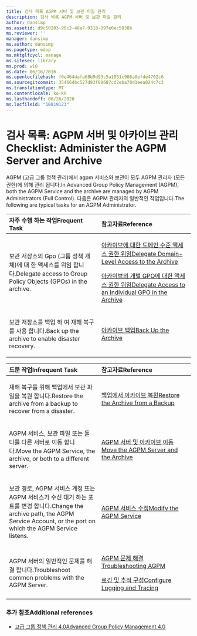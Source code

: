 ```yaml
---
title: 검사 목록 AGPM 서버 및 보관 파일 관리
description: 검사 목록 AGPM 서버 및 보관 파일 관리
author: dansimp
ms.assetid: d9c60203-90c2-48a7-9318-197e0ec5038b
ms.reviewer: ''
manager: dansimp
ms.author: dansimp
ms.pagetype: mdop
ms.mktglfcycl: manage
ms.sitesec: library
ms.prod: w10
ms.date: 06/16/2016
ms.openlocfilehash: f0e464dafa68b9d93c5a1051c986a0efde4702c6
ms.sourcegitcommit: 354664bc527d93f80687cd2eba70d1eea024c7c3
ms.translationtype: MT
ms.contentlocale: ko-KR
ms.lasthandoff: 06/26/2020
ms.locfileid: "10819123"
---
```

# <span data-ttu-id="db613-103">검사 목록: AGPM 서버 및 아카이브 관리</span><span class="sxs-lookup"><span data-stu-id="db613-103">Checklist: Administer the AGPM Server and Archive</span></span>


<span data-ttu-id="db613-104">AGPM (고급 그룹 정책 관리)에서 agpm 서비스와 보관이 모두 AGPM 관리자 (모든 권한)에 의해 관리 됩니다.</span><span class="sxs-lookup"><span data-stu-id="db613-104">In Advanced Group Policy Management (AGPM), both the AGPM Service and the archive are managed by AGPM Administrators (Full Control).</span></span> <span data-ttu-id="db613-105">다음은 AGPM 관리자의 일반적인 작업입니다.</span><span class="sxs-lookup"><span data-stu-id="db613-105">The following are typical tasks for an AGPM Administrator.</span></span>

<table>
<colgroup>
<col width="50%" />
<col width="50%" />
</colgroup>
<thead>
<tr class="header">
<th align="left"><span data-ttu-id="db613-106">자주 수행 하는 작업</span><span class="sxs-lookup"><span data-stu-id="db613-106">Frequent Task</span></span></th>
<th align="left"><span data-ttu-id="db613-107">참고자료</span><span class="sxs-lookup"><span data-stu-id="db613-107">Reference</span></span></th>
</tr>
</thead>
<tbody>
<tr class="odd">
<td align="left"><p><span data-ttu-id="db613-108">보관 저장소의 Gpo (그룹 정책 개체)에 대 한 액세스를 위임 합니다.</span><span class="sxs-lookup"><span data-stu-id="db613-108">Delegate access to Group Policy Objects (GPOs) in the archive.</span></span></p></td>
<td align="left"><p><a href="delegate-domain-level-access-to-the-archive-agpm40.md" data-raw-source="[Delegate Domain-Level Access to the Archive](delegate-domain-level-access-to-the-archive-agpm40.md)"><span data-ttu-id="db613-109">아카이브에 대한 도메인 수준 액세스 권한 위임</span><span class="sxs-lookup"><span data-stu-id="db613-109">Delegate Domain-Level Access to the Archive</span></span></a></p>
<p><a href="delegate-access-to-an-individual-gpo-in-the-archive-agpm40.md" data-raw-source="[Delegate Access to an Individual GPO in the Archive](delegate-access-to-an-individual-gpo-in-the-archive-agpm40.md)"><span data-ttu-id="db613-110">아카이브의 개별 GPO에 대한 액세스 권한 위임</span><span class="sxs-lookup"><span data-stu-id="db613-110">Delegate Access to an Individual GPO in the Archive</span></span></a></p></td>
</tr>
<tr class="even">
<td align="left"><p><span data-ttu-id="db613-111">보관 저장소를 백업 하 여 재해 복구를 사용 합니다.</span><span class="sxs-lookup"><span data-stu-id="db613-111">Back up the archive to enable disaster recovery.</span></span></p></td>
<td align="left"><p><a href="back-up-the-archive-agpm40.md" data-raw-source="[Back Up the Archive](back-up-the-archive-agpm40.md)"><span data-ttu-id="db613-112">아카이브 백업</span><span class="sxs-lookup"><span data-stu-id="db613-112">Back Up the Archive</span></span></a></p></td>
</tr>
</tbody>
</table>

 

<table>
<colgroup>
<col width="50%" />
<col width="50%" />
</colgroup>
<thead>
<tr class="header">
<th align="left"><span data-ttu-id="db613-113">드문 작업</span><span class="sxs-lookup"><span data-stu-id="db613-113">Infrequent Task</span></span></th>
<th align="left"><span data-ttu-id="db613-114">참고자료</span><span class="sxs-lookup"><span data-stu-id="db613-114">Reference</span></span></th>
</tr>
</thead>
<tbody>
<tr class="odd">
<td align="left"><p><span data-ttu-id="db613-115">재해 복구를 위해 백업에서 보관 파일을 복원 합니다.</span><span class="sxs-lookup"><span data-stu-id="db613-115">Restore the archive from a backup to recover from a disaster.</span></span></p></td>
<td align="left"><p><a href="restore-the-archive-from-a-backup-agpm40.md" data-raw-source="[Restore the Archive from a Backup](restore-the-archive-from-a-backup-agpm40.md)"><span data-ttu-id="db613-116">백업에서 아카이브 복원</span><span class="sxs-lookup"><span data-stu-id="db613-116">Restore the Archive from a Backup</span></span></a></p></td>
</tr>
<tr class="even">
<td align="left"><p><span data-ttu-id="db613-117">AGPM 서비스, 보관 파일 또는 둘 다를 다른 서버로 이동 합니다.</span><span class="sxs-lookup"><span data-stu-id="db613-117">Move the AGPM Service, the archive, or both to a different server.</span></span></p></td>
<td align="left"><p><a href="move-the-agpm-server-and-the-archive-agpm40.md" data-raw-source="[Move the AGPM Server and the Archive](move-the-agpm-server-and-the-archive-agpm40.md)"><span data-ttu-id="db613-118">AGPM 서버 및 아카이브 이동</span><span class="sxs-lookup"><span data-stu-id="db613-118">Move the AGPM Server and the Archive</span></span></a></p></td>
</tr>
<tr class="odd">
<td align="left"><p><span data-ttu-id="db613-119">보관 경로, AGPM 서비스 계정 또는 AGPM 서비스가 수신 대기 하는 포트를 변경 합니다.</span><span class="sxs-lookup"><span data-stu-id="db613-119">Change the archive path, the AGPM Service Account, or the port on which the AGPM Service listens.</span></span></p></td>
<td align="left"><p><a href="modify-the-agpm-service-agpm40.md" data-raw-source="[Modify the AGPM Service](modify-the-agpm-service-agpm40.md)"><span data-ttu-id="db613-120">AGPM 서비스 수정</span><span class="sxs-lookup"><span data-stu-id="db613-120">Modify the AGPM Service</span></span></a></p></td>
</tr>
<tr class="even">
<td align="left"><p><span data-ttu-id="db613-121">AGPM 서버의 일반적인 문제를 해결 합니다.</span><span class="sxs-lookup"><span data-stu-id="db613-121">Troubleshoot common problems with the AGPM Server.</span></span></p></td>
<td align="left"><p><a href="troubleshooting-agpm-agpm40.md" data-raw-source="[Troubleshooting AGPM](troubleshooting-agpm-agpm40.md)"><span data-ttu-id="db613-122">AGPM 문제 해결</span><span class="sxs-lookup"><span data-stu-id="db613-122">Troubleshooting AGPM</span></span></a></p>
<p><a href="configure-logging-and-tracing-agpm40.md" data-raw-source="[Configure Logging and Tracing](configure-logging-and-tracing-agpm40.md)"><span data-ttu-id="db613-123">로깅 및 추적 구성</span><span class="sxs-lookup"><span data-stu-id="db613-123">Configure Logging and Tracing</span></span></a></p></td>
</tr>
</tbody>
</table>

 

### <span data-ttu-id="db613-124">추가 참조</span><span class="sxs-lookup"><span data-stu-id="db613-124">Additional references</span></span>

-   [<span data-ttu-id="db613-125">고급 그룹 정책 관리 4.0</span><span class="sxs-lookup"><span data-stu-id="db613-125">Advanced Group Policy Management 4.0</span></span>](advanced-group-policy-management-40.md)

 

 





